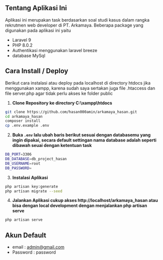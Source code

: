 ## Tentang Aplikasi Ini

Aplikasi ini merupakan task berdasarkan soal studi kasus dalam rangka rekrutmen web developer di PT. Arkamaya. Beberapa package yang digunakan pada aplikasi ini yaitu

-   Laravel 9
-   PHP 8.0.2
-   Authentikasi menggunakan laravel breeze
-   database MySql

## Cara Install / Deploy

Berikut cara instalasi atau deploy pada localhost di directory htdocs jika menggunakan xampp, karena sudah saya sertakan juga file .htaccess dan file server.php agar tidak perlu akses ke folder public

1. **Clone Repository ke directory C:\xampp\htdocs**

```bash
git clone https://github.com/hasan000amin/arkamaya_hasan.git
cd arkamaya_hasan
composer install
cp .env.example .env
```

2. **Buka `.env` lalu ubah baris berikut sesuai dengan databasemu yang ingin dipakai, secara default settingan nama database adalah seperti dibawah seuai dengan ketentuan task**

```bash
DB_PORT=3306
DB_DATABASE=db_project_hasan
DB_USERNAME=root
DB_PASSWORD=
```

3. **Instalasi Aplikasi**

```bash
php artisan key:generate
php artisan migrate --seed
```

4. **Jalankan Aplikasi cukup akses http://localhost/arkamaya_hasan atau bisa dengan local development dengan menjalankan php artisan serve**

```bash
php artisan serve
```

## Akun Default

-   email : admin@gmail.com
-   Password : password
